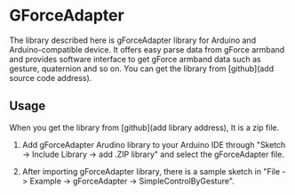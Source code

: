 # GForceAdapter

The library described here is gForceAdapter library for Arduino and Arduino-compatible device. It offers easy parse data from gForce armband and provides software interface to get gForce armband data such as gesture, quaternion and so on.
You can get the library from [github](add source code address).

## Usage
When you get the library from [github](add library address), It is a zip file.

1. Add gForceAdapter Arudino library to your Arduino IDE through "Sketch -> Include Library -> add .ZIP library" and select the gForceAdapter file.

2. After importing gForceAdapter library, there is a sample sketch in "File -> Example -> gForceAdapter -> SimpleControlByGesture".
